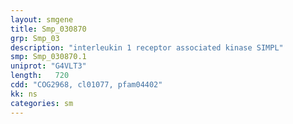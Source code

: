 ```yaml
---
layout: smgene
title: Smp_030870
grp: Smp_03
description: "interleukin 1 receptor associated kinase SIMPL"
smp: Smp_030870.1
uniprot: "G4VLT3"
length:   720
cdd: "COG2968, cl01077, pfam04402"
kk: ns
categories: sm
---
```

